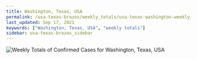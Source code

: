 ```yaml
---
title: Washington, Texas, USA
permalink: /usa-texas-brazos/weekly_totals/usa-texas-washington-weekly_totals.html
last_updated: Sep 17, 2021
keywords: ["Washington, Texas, USA", "weekly totals"]
sidebar: usa-texas-brazos_sidebar
---
```


![Weekly Totals of Confirmed Cases for Washington, Texas, USA](/covid_tracker/images/graphs/usa-texas-washington-weekly_totals_graph.png)
